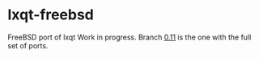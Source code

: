 # lxqt-freebsd
FreeBSD port of lxqt
Work in progress. Branch [0.11](https://github.com/jsm222/lxqt-freebsd/tree/0.11) is the one with the full set of ports. 
